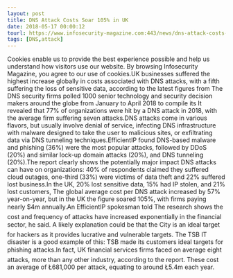 ```yaml
---
layout: post
title: DNS Attack Costs Soar 105% in UK
date: 2018-05-17 00:00:12
tourl: https://www.infosecurity-magazine.com:443/news/dns-attack-costs-soar-105-in-uk/
tags: [DNS,attack]
---
```

Cookies enable us to provide the best experience possible and help us understand how visitors use our website. By browsing Infosecurity Magazine, you agree to our use of cookies.UK businesses suffered the highest increase globally in costs associated with DNS attacks, with a fifth suffering the loss of sensitive data, according to the latest figures from The DNS security firms polled 1000 senior technology and security decision makers around the globe from January to April 2018 to compile its It revealed that 77% of organizations were hit by a DNS attack in 2018, with the average firm suffering seven attacks.DNS attacks come in various flavors, but usually involve denial of service, infecting DNS infrastructure with malware designed to take the user to malicious sites, or exfiltrating data via DNS tunneling techniques.EfficientIP found DNS-based malware and phishing (36%) were the most popular attacks, followed by DDoS (20%) and similar lock-up domain attacks (20%), and DNS tunneling (20%).The report clearly shows the potentially major impact DNS attacks can have on organizations: 40% of respondents claimed they suffered cloud outages, one-third (33%) were victims of data theft and 22% suffered lost business.In the UK, 20% lost sensitive data, 15% had IP stolen, and 21% lost customers, The global average cost per DNS attack increased by 57% year-on-year, but in the UK the figure soared 105%, with firms paying nearly $4m annually.An EfficientIP spokesman told The research shows the cost and frequency of attacks have increased exponentially in the financial sector, he said. A likely explanation could be that the City is an ideal target for hackers as it provides lucrative and vulnerable targets. The TSB IT disaster is a good example of this: TSB made its customers ideal targets for phishing attacks.In fact, UK financial services firms faced on average eight attacks, more than any other industry, according to the report. These cost an average of Ł681,000 per attack, equating to around Ł5.4m each year.